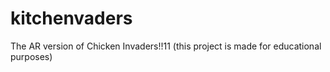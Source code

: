 # kitchenvaders
The AR version of Chicken Invaders!!11 (this project is made for educational purposes) 
